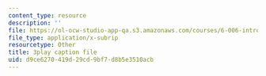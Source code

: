 ```yaml
---
content_type: resource
description: ''
file: https://ol-ocw-studio-app-qa.s3.amazonaws.com/courses/6-006-introduction-to-algorithms-fall-2011/d9ce6270419d29cd9bf7d8b5e3510acb_a_otxyu0mSQ.srt
file_type: application/x-subrip
resourcetype: Other
title: 3play caption file
uid: d9ce6270-419d-29cd-9bf7-d8b5e3510acb
---
```

